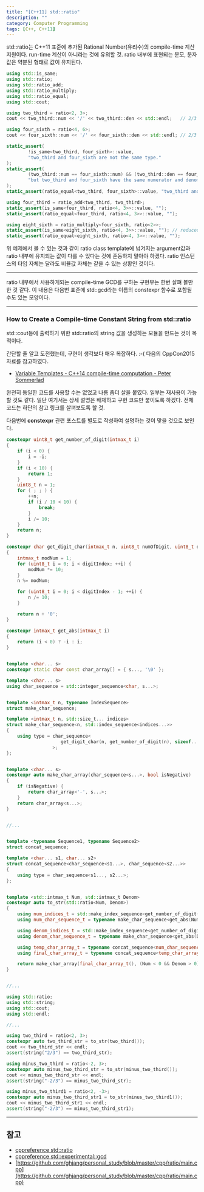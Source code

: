 ```yaml
---
title: "[C++11] std::ratio"
description: ""
category: Computer Programming
tags: [C++, C++11]
---
```


std::ratio는 C++11 표준에 추가된 Rational Number(유리수)의 compile-time 계산지원이다. run-time 계산이 아니라는 것에 유의할 것. ratio 내부에 표현되는 분모, 분자 값은 약분된 형태로 값이 유지된다.

```cpp
using std::is_same;
using std::ratio;
using std::ratio_add;
using std::ratio_multiply;
using std::ratio_equal;
using std::cout;

using two_third = ratio<2, 3>;
cout << two_third::num << '/' << two_third::den << std::endl;   // 2/3

using four_sixth = ratio<4, 6>;
cout << four_sixth::num << '/' << four_sixth::den << std::endl; // 2/3

static_assert(
		!is_same<two_third, four_sixth>::value,
		"two_third and four_sixth are not the same type."
);
static_assert(
		(two_third::num == four_sixth::num) && (two_third::den == four_sixth::den),
		"but two_third and four_sixth have the same numerator and denominator values."
);
static_assert(ratio_equal<two_third, four_sixth>::value, "two_third and four_sixth have same ratio.");

using four_third = ratio_add<two_third, two_third>;
static_assert(is_same<four_third, ratio<4, 3>>::value, "");
static_assert(ratio_equal<four_third, ratio<4, 3>>::value, "");

using eight_sixth = ratio_multiply<four_sixth, ratio<2>>;
static_assert(is_same<eight_sixth, ratio<4, 3>>::value, ""); // reduced to the lowest terms.
static_assert(ratio_equal<eight_sixth, ratio<4, 3>>::value, "");
```

위 예제에서 볼 수 있는 것과 같이 ratio class template에 넘겨지는 argument값과 ratio 내부에 유지되는 값이 다를 수 있다는 것에 혼동하지 말아야 하겠다. ratio 인스턴스의 타입 자체는 달라도 비율값 자체는 같을 수 있는 상황인 것이다.

---

ratio 내부에서 사용하게되는 compile-time GCD를 구하는 구현부는 한번 살펴 볼만한 것 같다. 이 내용은 다음번 표준에 std::gcd라는 이름의 constexpr 함수로 포함될 수도 있는 모양이다.

---

### How to Create a Compile-time Constant String from std::ratio

std::cout등에 출력하기 위한 std::ratio의 string 값을 생성하는 모듈을 만드는 것이 목적이다.

간단할 줄 알고 도전했는데, 구현이 생각보다 매우 복잡하다. :-( 다음의 CppCon2015 자료를 참고하였다.

+ [Variable Templates - C++14 compile-time computation - Peter Sommerlad](https://github.com/CppCon/CppCon2015/tree/master/Presentations/Variable%20Templates%20-%20C%2B%2B14%20compile-time%20computation)

완전히 동일한 코드를 사용할 수는 없었고 나름 좀더 살을 붙였다. 일부는 재사용이 가능할 것도 같다. 일단 여기서는 상세 설명은 배제하고 구현 코드만 붙이도록 하겠다. 전체 코드는 하단의 참고 링크를 살펴보도록 할 것.

다음번에 **constexpr** 관련 포스트를 별도로 작성하여 설명하는 것이 맞을 것으로 보인다.

```cpp
constexpr uint8_t get_number_of_digit(intmax_t i)
{
    if (i < 0) {
        i = -i;
    }
    if (i < 10) {
        return 1;
    }
    uint8_t n = 1;
    for ( ; ; ) {
        ++n;
        if (i / 10 < 10) {
            break;
        }
        i /= 10;
    }
    return n;
}

constexpr char get_digit_char(intmax_t n, uint8_t numOfDigit, uint8_t digitIndex)
{
    intmax_t modNum = 1;
    for (uint8_t i = 0; i < digitIndex; ++i) {
        modNum *= 10;
    }
    n %= modNum;

    for (uint8_t i = 0; i < digitIndex - 1; ++i) {
        n /= 10;
    }

    return n + '0';
}

constexpr intmax_t get_abs(intmax_t i)
{
    return (i < 0) ? -i : i;
}


template <char... s>
constexpr static char const char_array[] = { s..., '\0' };

template <char... s>
using char_sequence = std::integer_sequence<char, s...>;


template <intmax_t n, typename IndexSequence>
struct make_char_sequence;

template <intmax_t n, std::size_t... indices>
struct make_char_sequence<n, std::index_sequence<indices...>>
{
    using type = char_sequence<
                    get_digit_char(n, get_number_of_digit(n), sizeof...(indices) - indices)...
                 >;
};


template <char... s>
constexpr auto make_char_array(char_sequence<s...>, bool isNegative)
{
    if (isNegative) {
        return char_array<'-', s...>;
    }
    return char_array<s...>;
}


//...


template <typename Sequence1, typename Sequence2>
struct concat_sequence;

template <char... s1, char... s2>
struct concat_sequence<char_sequence<s1...>, char_sequence<s2...>>
{
    using type = char_sequence<s1..., s2...>;
};


template <std::intmax_t Num, std::intmax_t Denom>
constexpr auto to_str(std::ratio<Num, Denom>)
{
    using num_indices_t = std::make_index_sequence<get_number_of_digit(Num)>;
    using num_char_sequence_t = typename make_char_sequence<get_abs(Num), num_indices_t>::type;

    using denom_indices_t = std::make_index_sequence<get_number_of_digit(Denom)>;
    using denom_char_sequence_t = typename make_char_sequence<get_abs(Denom), denom_indices_t>::type;

    using temp_char_array_t = typename concat_sequence<num_char_sequence_t, char_sequence<'/'>>::type;
    using final_char_array_t = typename concat_sequence<temp_char_array_t, denom_char_sequence_t>::type;

    return make_char_array(final_char_array_t(), (Num < 0 && Denom > 0) || (Num > 0 && Denom < 0));
}


//...

using std::ratio;
using std::string;
using std::cout;
using std::endl;

//...

using two_third = ratio<2, 3>;
constexpr auto two_third_str = to_str(two_third());
cout << two_third_str << endl;
assert(string("2/3") == two_third_str);

using minus_two_third = ratio<-2, 3>;
constexpr auto minus_two_third_str = to_str(minus_two_third());
cout << minus_two_third_str << endl;
assert(string("-2/3") == minus_two_third_str);

using minus_two_third1 = ratio<2, -3>;
constexpr auto minus_two_third_str1 = to_str(minus_two_third1());
cout << minus_two_third_str1 << endl;
assert(string("-2/3") == minus_two_third_str1);
```

---

## 참고
+ [cppreference std::ratio](http://en.cppreference.com/w/cpp/numeric/ratio/ratio)
+ [cppreference std::experimental::gcd](http://en.cppreference.com/w/cpp/experimental/gcd)
+ [https://github.com/ghjang/personal_study/blob/master/cpp/ratio/main.cpp](https://github.com/ghjang/personal_study/blob/master/cpp/ratio/main.cpp)
